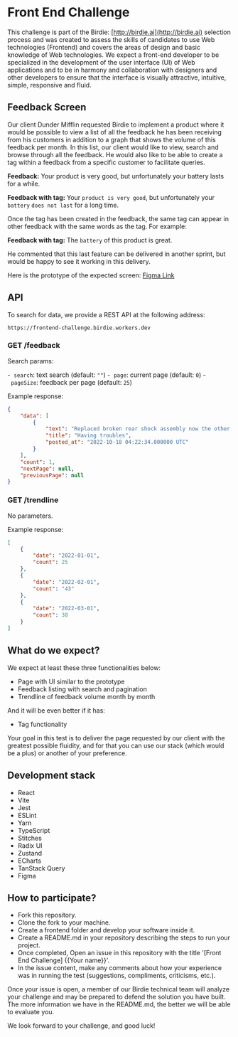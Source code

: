 # Front End Challenge

This challenge is part of the Birdie: [http://birdie.ai](http://birdie.ai) selection process and was created to assess the skills of candidates to use Web technologies (Frontend) and covers the areas of design and basic knowledge of Web technologies. We expect a front-end developer to be specialized in the development of the user interface (UI) of Web applications and to be in harmony and collaboration with designers and other developers to ensure that the interface is visually attractive, intuitive, simple, responsive and fluid.

## Feedback Screen

Our client Dunder Mifflin requested Birdie to implement a product where it would be possible to view a list of all the feedback he has been receiving from his customers in addition to a graph that shows the volume of this feedback per month. In this list, our client would like to view, search and browse through all the feedback. He would also like to be able to create a tag within a feedback from a specific customer to facilitate queries.

**Feedback:** Your product is very good, but unfortunately your battery lasts
for a while.

**Feedback with tag:** Your `product is very good`, but unfortunately your `battery` `does not last` for a long time.

Once the tag has been created in the feedback, the same tag can appear in other feedback with the same words as the tag. For example:

**Feedback with tag:** The `battery` of this product is great.

He commented that this last feature can be delivered in another sprint, but would be happy to see it working in this delivery.

Here is the prototype of the expected screen: [Figma Link](https://www.figma.com/file/22NosjNQDP6Ica42cUgPgX/Frontend-Test?node-id=0%3A1&t=IqY64y8vEWtra6KZ-1)

## API

To search for data, we provide a REST API at the following address:

`https://frontend-challenge.birdie.workers.dev`

### GET /feedback

Search params:

-  `search`: text search (default: `""`)
-  `page`: current page (default: `0`)
-  `pageSize`: feedback per page (default: `25`)

Example response:

```json
{
    "data": [
        {
            "text": "Replaced broken rear shock assembly now the other side broke. This whole unit was replaced once. The 2 boys riding both weigh less than 100 lbs",
            "title": "Having troubles",
            "posted_at": "2022-10-18 04:22:34.000000 UTC"
        }
    ],
    "count": 1,
    "nextPage": null,
    "previousPage": null
}
```

### GET /trendline

No parameters.

Example response:

```json
[
    {
        "date": "2022-01-01",
        "count": 25
    },
    {
        "date": "2022-02-01",
        "count": "43"
    },
    {
        "date": "2022-03-01",
        "count": 38
    }
]
```

## What do we expect?

We expect at least these three functionalities below:

- Page with UI similar to the prototype
- Feedback listing with search and pagination
- Trendline of feedback volume month by month

And it will be even better if it has:

- Tag functionality

Your goal in this test is to deliver the page requested by our client with the greatest possible fluidity, and for that you can use our stack (which would be a plus) or another of your preference.

## Development stack

- React
- Vite
- Jest
- ESLint
- Yarn
- TypeScript
- Stitches
- Radix UI
- Zustand
- ECharts
- TanStack Query
- Figma

## How to participate?

- Fork this repository.
- Clone the fork to your machine.
- Create a frontend folder and develop your software inside it.
- Create a README.md in your repository describing the steps to run your project.
- Once completed, Open an issue in this repository with the title '[Front End Challenge] {{Your name}}'.
- In the issue content, make any comments about how your experience was in running the test (suggestions, compliments, criticisms, etc.).


Once your issue is open, a member of our Birdie technical team will analyze your challenge and may be prepared to defend the solution you have built.
The more information we have in the README.md, the better we will be able to evaluate you.

We look forward to your challenge, and good luck!
